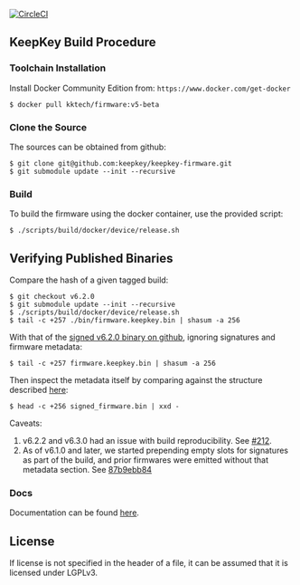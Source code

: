 [![CircleCI](https://circleci.com/gh/keepkey/keepkey-firmware.svg?style=svg)](https://circleci.com/gh/keepkey/keepkey-firmware)

## KeepKey Build Procedure

### Toolchain Installation

Install Docker Community Edition from: `https://www.docker.com/get-docker`

```
$ docker pull kktech/firmware:v5-beta
```

### Clone the Source

The sources can be obtained from github:

```
$ git clone git@github.com:keepkey/keepkey-firmware.git
$ git submodule update --init --recursive
```

### Build

To build the firmware using the docker container, use the provided script:

```
$ ./scripts/build/docker/device/release.sh
```

## Verifying Published Binaries

Compare the hash of a given tagged build:

```
$ git checkout v6.2.0
$ git submodule update --init --recursive
$ ./scripts/build/docker/device/release.sh
$ tail -c +257 ./bin/firmware.keepkey.bin | shasum -a 256
```

With that of the [signed v6.2.0 binary on github](https://github.com/keepkey/keepkey-firmware/releases/download/v6.2.0/firmware.keepkey.bin), ignoring signatures and firmware metadata:

```
$ tail -c +257 firmware.keepkey.bin | shasum -a 256
```

Then inspect the metadata itself by comparing against the structure described [here](https://github.com/keepkey/keepkey-firmware/blob/f20484804285decfacceb71519ae83bc18f2266f/include/keepkey/board/memory.h#L55):

```
$ head -c +256 signed_firmware.bin | xxd -

```

Caveats:

1. v6.2.2 and v6.3.0 had an issue with build reproducibility. See [#212](https://github.com/keepkey/keepkey-firmware/issues/212).
1. As of v6.1.0 and later, we started prepending empty slots for signatures as part of the build, and prior firmwares were emitted without that metadata section. See [87b9ebb84](https://github.com/keepkey/keepkey-firmware/commit/87b9ebb846b241e6357f296e37fd29808ddfa51a)

### Docs

Documentation can be found [here](docs/README.md).

## License

If license is not specified in the header of a file, it can be assumed that it is licensed under LGPLv3.
